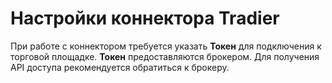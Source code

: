 # Настройки коннектора Tradier

При работе с коннектором требуется указать **Токен** для подключения к торговой площадке. **Токен** предоставляются брокером. Для получения API доступа рекомендуется обратиться к брокеру.
